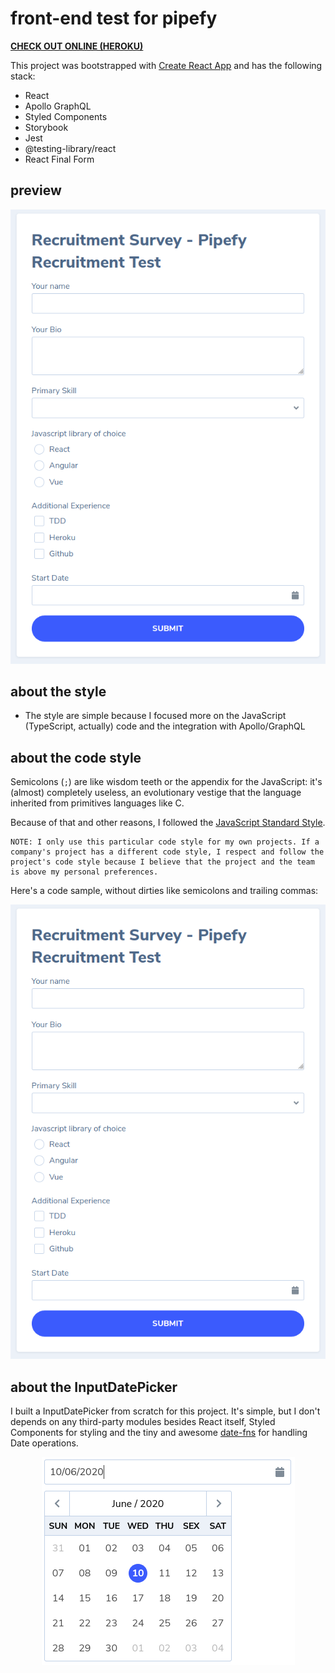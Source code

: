 # front-end test for pipefy

**[CHECK OUT ONLINE (HEROKU)](https://guilherme-na-pipefy.herokuapp.com/)**

This project was bootstrapped with [Create React App](https://github.com/facebook/create-react-app) and
has the following stack:

- React
- Apollo GraphQL
- Styled Components
- Storybook
- Jest
- @testing-library/react
- React Final Form

## preview

<p align="center">
  <img src="./preview.png" />
</p>

## about the style

- The style are simple because I focused more on the JavaScript (TypeScript, actually) code and the integration with Apollo/GraphQL

## about the code style

Semicolons (`;`) are like wisdom teeth or the appendix for the JavaScript: it's (almost) completely useless, an evolutionary vestige that the language inherited from primitives languages like C.

Because of that and other reasons, I followed the [JavaScript Standard Style](https://standardjs.com/).

    NOTE: I only use this particular code style for my own projects. If a company's project has a different code style, I respect and follow the project's code style because I believe that the project and the team is above my personal preferences.

Here's a code sample, without dirties like semicolons and trailing commas:

<p align="center">
  <img src="./preview.png" />
</p>

## about the InputDatePicker

I built a InputDatePicker from scratch for this project. It's simple, but I don't
depends on any third-party modules besides React itself, Styled Components for styling and the tiny and awesome [date-fns](https://date-fns.org/) for handling Date operations.

<p align="center">
  <img src="./input-date-picker.png" />
</p>
